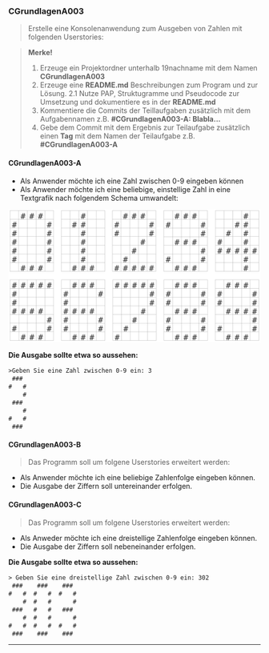 ### CGrundlagenA003

> Erstelle eine Konsolenanwendung zum Ausgeben von Zahlen mit folgenden Userstories:

>**Merke!**
> 1. Erzeuge ein Projektordner unterhalb 19nachname mit dem Namen **CGrundlagenA003**
> 1. Erzeuge eine **README.md** Beschreibungen zum Program und zur Lösung.
> 2.1 Nutze PAP, Struktugramme und Pseudocode zur Umsetzung und dokumentiere es in der **README.md**
> 3. Kommentiere die Commits der Teillaufgaben zusätzlich mit dem Aufgabennamen z.B. **#CGrundlagenA003-A: Blabla...**
> 4. Gebe dem Commit mit dem Ergebnis zur Teilaufgabe zusätzlich einen **Tag** mit dem Namen der Teilaufgabe z.B. **#CGrundlagenA003-A**

#### CGrundlagenA003-A

- Als Anwender möchte ich eine Zahl zwischen 0-9 eingeben können
- Als Anwender möchte ich eine beliebige, einstellige Zahl in eine Textgrafik nach folgendem Schema umwandelt:  


 ![](/assets/0bis9.png)

**Die Ausgabe sollte etwa so aussehen:**
   
    >Geben Sie eine Zahl zwischen 0-9 ein: 3
     ### 
    #   #
        #
     ###
        #
    #   #
     ###

#### CGrundlagenA003-B

> Das Programm soll um folgene Userstories erweitert werden:

- Als Anwender möchte ich eine beliebige Zahlenfolge eingeben können.
- Die Ausgabe der Ziffern soll untereinander erfolgen.


#### CGrundlagenA003-C

> Das Programm soll um folgene Userstories erweitert werden:

- Als Anweder möchte ich eine dreistellige Zahlenfolge eingeben können.
- Die Ausgabe der Ziffern soll nebeneinander erfolgen.

**Die Ausgabe sollte etwa so aussehen:**
   
    > Geben Sie eine dreistellige Zahl zwischen 0-9 ein: 302
     ###    ###    ###
    #   #  #   #  #   #
        #  #   #      #
     ###   #   #   ###
        #  #   #      #
    #   #  #   #  #   #
     ###    ###    ###

---